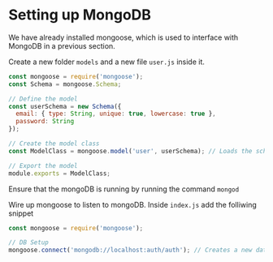 # Setting up MongoDB

We have already installed mongoose, which is used to interface with MongoDB in a previous section.

Create a new folder `models` and a new file `user.js` inside it.

```javascript
const mongoose = require('mongoose');
const Schema = mongoose.Schema;

// Define the model
const userSchema = new Schema({
  email: { type: String, unique: true, lowercase: true },
  password: String
});

// Create the model class
const ModelClass = mongoose.model('user', userSchema); // Loads the schema into mogoose and maps it to a collection called user

// Export the model
module.exports = ModelClass;
```

Ensure that the mongoDB is running by running the command `mongod`

Wire up mongoose to listen to mongoDB. Inside `index.js` add the folliwing snippet

```javascript
const mongoose = require('mongoose');

// DB Setup
mongoose.connect('mongodb://localhost:auth/auth'); // Creates a new database in mongoDB called auth
```